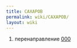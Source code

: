 ```yaml
---
title: САХАРОВ
permalink: wiki/САХАРОВ/
layout: wiki
---
```


1.  перенаправление [000](000 "wikilink")
